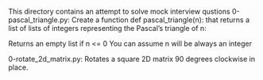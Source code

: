 This directory contains an attempt to solve mock interview qustions
0-pascal_triangle.py:
Create a function def pascal_triangle(n): that returns a list of lists of integers representing the Pascal’s triangle of n:

Returns an empty list if n <= 0
You can assume n will be always an integer

0-rotate_2d_matrix.py:
Rotates a square 2D matrix 90 degrees clockwise in place.
